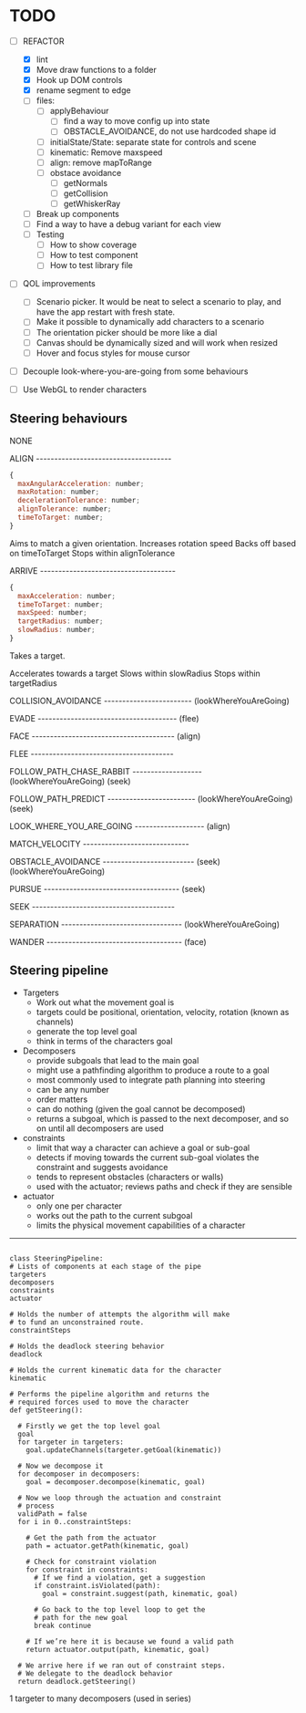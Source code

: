 # TODO

- [ ] REFACTOR

  - [x] lint
  - [x] Move draw functions to a folder
  - [x] Hook up DOM controls
  - [x] rename segment to edge
  - [ ] files:
    - [ ] applyBehaviour
      - [ ] find a way to move config up into state
      - [ ] OBSTACLE_AVOIDANCE, do not use hardcoded shape id
    - [ ] initialState/State: separate state for controls and scene
    - [ ] kinematic: Remove maxspeed
    - [ ] align: remove mapToRange
    - [ ] obstace avoidance
      - [ ] getNormals
      - [ ] getCollision
      - [ ] getWhiskerRay
  - [ ] Break up components
  - [ ] Find a way to have a debug variant for each view
  - [ ] Testing
    - [ ] How to show coverage
    - [ ] How to test component
    - [ ] How to test library file

- [ ] QOL improvements

  - [ ] Scenario picker. It would be neat to select a scenario to play, and have the app restart with fresh state.
  - [ ] Make it possible to dynamically add characters to a scenario
  - [ ] The orientation picker should be more like a dial
  - [ ] Canvas should be dynamically sized and will work when resized
  - [ ] Hover and focus styles for mouse cursor

- [ ] Decouple look-where-you-are-going from some behaviours
- [ ] Use WebGL to render characters

## Steering behaviours

NONE

ALIGN -------------------------------------

```js
{
  maxAngularAcceleration: number;
  maxRotation: number;
  decelerationTolerance: number;
  alignTolerance: number;
  timeToTarget: number;
}
```

Aims to match a given orientation.
Increases rotation speed
Backs off based on timeToTarget
Stops within alignTolerance

ARRIVE -------------------------------------

```js
{
  maxAcceleration: number;
  timeToTarget: number;
  maxSpeed: number;
  targetRadius: number;
  slowRadius: number;
}
```

Takes a target.

Accelerates towards a target
Slows within slowRadius
Stops within targetRadius

COLLISION_AVOIDANCE ------------------------
(lookWhereYouAreGoing)

EVADE --------------------------------------
(flee)

FACE ---------------------------------------
(align)

FLEE ---------------------------------------

FOLLOW_PATH_CHASE_RABBIT -------------------
(lookWhereYouAreGoing)
(seek)

FOLLOW_PATH_PREDICT ------------------------
(lookWhereYouAreGoing)
(seek)

LOOK_WHERE_YOU_ARE_GOING -------------------
(align)

MATCH_VELOCITY -----------------------------

OBSTACLE_AVOIDANCE -------------------------
(seek)
(lookWhereYouAreGoing)

PURSUE -------------------------------------
(seek)

SEEK ---------------------------------------

SEPARATION ---------------------------------
(lookWhereYouAreGoing)

WANDER -------------------------------------
(face)

## Steering pipeline

- Targeters
  - Work out what the movement goal is
  - targets could be positional, orientation, velocity, rotation (known as channels)
  - generate the top level goal
  - think in terms of the characters goal
- Decomposers
  - provide subgoals that lead to the main goal
  - might use a pathfinding algorithm to produce a route to a goal
  - most commonly used to integrate path planning into steering
  - can be any number
  - order matters
  - can do nothing (given the goal cannot be decomposed)
  - returns a subgoal, which is passed to the next decomposer, and so on until all decomposers are used
- constraints
  - limit that way a character can achieve a goal or sub-goal
  - detects if moving towards the current sub-goal violates the constraint and suggests avoidance
  - tends to represent obstacles (characters or walls)
  - used with the actuator; reviews paths and check if they are sensible
- actuator
  - only one per character
  - works out the path to the current subgoal
  - limits the physical movement capabilities of a character

---

```

class SteeringPipeline:
# Lists of components at each stage of the pipe
targeters
decomposers
constraints
actuator

# Holds the number of attempts the algorithm will make
# to fund an unconstrained route.
constraintSteps

# Holds the deadlock steering behavior
deadlock

# Holds the current kinematic data for the character
kinematic

# Performs the pipeline algorithm and returns the
# required forces used to move the character
def getSteering():

  # Firstly we get the top level goal
  goal
  for targeter in targeters:
    goal.updateChannels(targeter.getGoal(kinematic))

  # Now we decompose it
  for decomposer in decomposers:
    goal = decomposer.decompose(kinematic, goal)

  # Now we loop through the actuation and constraint
  # process
  validPath = false
  for i in 0..constraintSteps:

    # Get the path from the actuator
    path = actuator.getPath(kinematic, goal)

    # Check for constraint violation
    for constraint in constraints:
      # If we find a violation, get a suggestion
      if constraint.isViolated(path):
        goal = constraint.suggest(path, kinematic, goal)

      # Go back to the top level loop to get the
      # path for the new goal
      break continue

    # If we’re here it is because we found a valid path
    return actuator.output(path, kinematic, goal)

  # We arrive here if we ran out of constraint steps.
  # We delegate to the deadlock behavior
  return deadlock.getSteering()
```

1 targeter to many decomposers (used in series)
